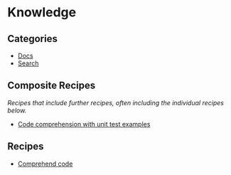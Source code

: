 # Knowledge

## Categories

* [Docs](/recipes/knowledge/docs)
* [Search](/recipes/knowledge/search)

## Composite Recipes

_Recipes that include further recipes, often including the individual recipes below._

* [Code comprehension with unit test examples](./comprehendcodewithunittestexamples.md)

## Recipes

* [Comprehend code](./comprehendcode.md)


